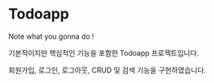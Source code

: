 # Todoapp
Note what you gonna do !

기본적이지만 핵심적인 기능을 포함한 Todoapp 프로젝트입니다.

회원가입, 로그인, 로그아웃, CRUD 및 검색 기능을 구현하였습니다.

